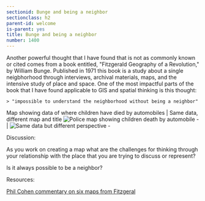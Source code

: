 ```yaml
---
sectionid: Bunge and being a neighbor 
sectionclass: h2
parent-id: welcome
is-parent: yes
title: Bunge and being a neighbor
number: 1400
---
```


Another powerful thought that I have found that is not as commonly known or cited comes from a book entitled, "Fitzgerald Geography of a Revolution," by William Bunge. Published in 1971 this book is a study about a single neigbhorhood through interviews, archival materials, maps, and the intensive study of place and space. One of the most impactful parts of the book that I have found applicable to GIS and spatial thinking is this thought:  


    > "impossible to understand the neighborhood without being a neighbor"  
    
Map showing data of where children have died by automobiles | Same data, different map and title
![Police map showing children death by automobile - ](https://raw.githubusercontent.com/vkcworkshops/introspatialmethods/gh-pages/img/policereportmap.png) | ![Same data but different perspective - ](https://raw.githubusercontent.com/vkcworkshops/introspatialmethods/gh-pages/img/bungecountermap.png)



Discussion:

As you work on creating a map what are the challenges for thinking through your relationship with the place that you are trying to discuss or represent?

Is it always possible to be a neighbor?



Resources:

[Phil Cohen commentary on six maps from Fitzgeral](http://livingmaps.review/journal/index.php/LMR/article/download/59/99)

